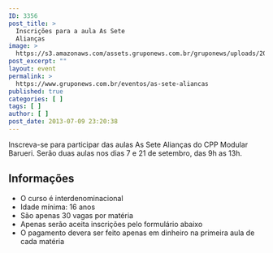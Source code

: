 ```yaml
---
ID: 3356
post_title: >
  Inscrições para a aula As Sete
  Alianças
image: >
  https://s3.amazonaws.com/assets.gruponews.com.br/gruponews/uploads/2013/06/cppm-barueri.jpg
post_excerpt: ""
layout: event
permalink: >
  https://www.gruponews.com.br/eventos/as-sete-aliancas
published: true
categories: [ ]
tags: [ ]
author: [ ]
post_date: 2013-07-09 23:20:38
---
```

Inscreva-se para participar das aulas As Sete Alianças do CPP Modular Barueri. Serão duas aulas nos dias 7 e 21 de setembro, das 9h as 13h.
<h2>Informações</h2>
<ul>
	<li>O curso é interdenominacional</li>
	<li>Idade mínima: 16 anos</li>
	<li>São apenas 30 vagas por matéria</li>
	<li>Apenas serão aceita inscrições pelo formulário abaixo</li>
	<li>O pagamento devera ser feito apenas em dinheiro na primeira aula de cada matéria</li>
</ul>